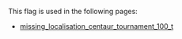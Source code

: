 This flag is used in the following pages:
 - [missing_localisation_centaur_tournament_100_t](../events/missing_localisation_centaur_tournament_100_t.md)
